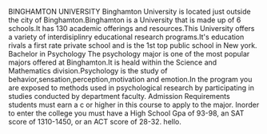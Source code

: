 BINGHAMTON UNIVERSITY
Binghamton University is located just outside the city of Binghamton.Binghamton is a University that is made up of 6 schools.It has 130 academic offerings and resources.This University offers a variety of interdisiplinry educational research programs.It's education rivals a first rate private school and is the 1st top public school in New york.
Bachelor in Psychology
The psychology major is one of the most popular majors offered at Binghamton.It is heald within the Science and Mathematics division.Psychology is the study of behavior,sensation,perception,motivation and emotion.In the program you are exposed to methods used in psychological research by participating in studies conducted by department faculty.
Admission Requirements
students must earn a c or higher in this course to apply to the major. Inorder to enter the college you must have a High School Gpa of 93-98, an SAT score of 1310-1450, or an ACT score of 28-32.
hello. 
